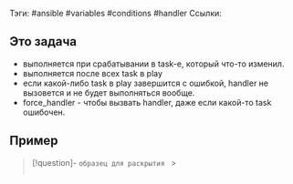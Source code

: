 Тэги: #ansible #variables #conditions #handler
Ссылки: 

## Это задача
- выполняется  при срабатывании в task-е, который что-то изменил.
- выполняется после всех task в play
- если какой-либо task в play завершится с ошибкой, handler не вызовется и не будет выполняться вообще. 
- force_handler - чтобы вызвать handler, даже если какой-то task ошибочен. 
## Пример

> [!question]- ```образец для раскрытия ``` >
>  ```
>
>```
